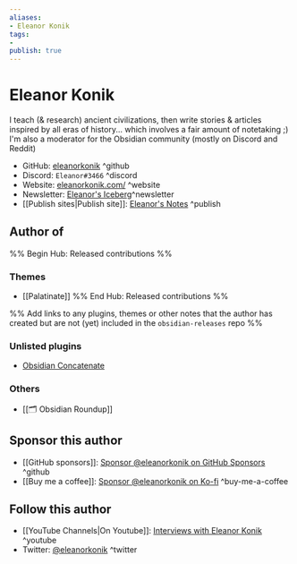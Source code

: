 ```yaml
---
aliases:
- Eleanor Konik
tags:
- 
publish: true
---
```


# Eleanor Konik

I teach (& research) ancient civilizations, then write stories & articles inspired by all eras of history... which involves a fair amount of notetaking ;) I'm also a moderator for the Obsidian community (mostly on Discord and Reddit)

- GitHub: [eleanorkonik](https://github.com/eleanorkonik/) ^github
- Discord: `Eleanor#3466` ^discord
- Website: [eleanorkonik.com/](https://eleanorkonik.com/) ^website
- Newsletter: [Eleanor's Iceberg](http://newsletter.eleanorkonik.com/)^newsletter
- [[Publish sites|Publish site]]: [Eleanor's Notes](https://publish.obsidian.md/eleanorkonik/) ^publish

## Author of

%% Begin Hub: Released contributions %%

### Themes
- [[Palatinate]]
%% End Hub: Released contributions %%

%% Add links to any plugins, themes or other notes that the author has created but are not (yet) included in the `obsidian-releases` repo %%

### Unlisted plugins

- [Obsidian Concatenate](https://github.com/eleanorkonik/concatenate)

### Others

- [[🗂️ Obsidian Roundup]]

## Sponsor this author

- [[GitHub sponsors]]: [Sponsor @eleanorkonik on GitHub Sponsors](https://github.com/sponsors/eleanorkonik) ^github
- [[Buy me a coffee]]: [Sponsor @eleanorkonik on Ko-fi](https://ko-fi.com/eleanorkonik) ^buy-me-a-coffee


<!--
- [[Buy me a coffee]]: ^buy-me-a-coffee
- [[PayPal]]: ^paypal
- [[Patreon]]: ^patreon
-->

## Follow this author

- [[YouTube Channels|On Youtube]]: [Interviews with Eleanor Konik](https://www.youtube.com/playlist?list=PLGflcghBUIauy2We-93G3u8PQdx2DRSJi) ^youtube
- Twitter: [@eleanorkonik](https://twitter.com/EleanorKonik) ^twitter
